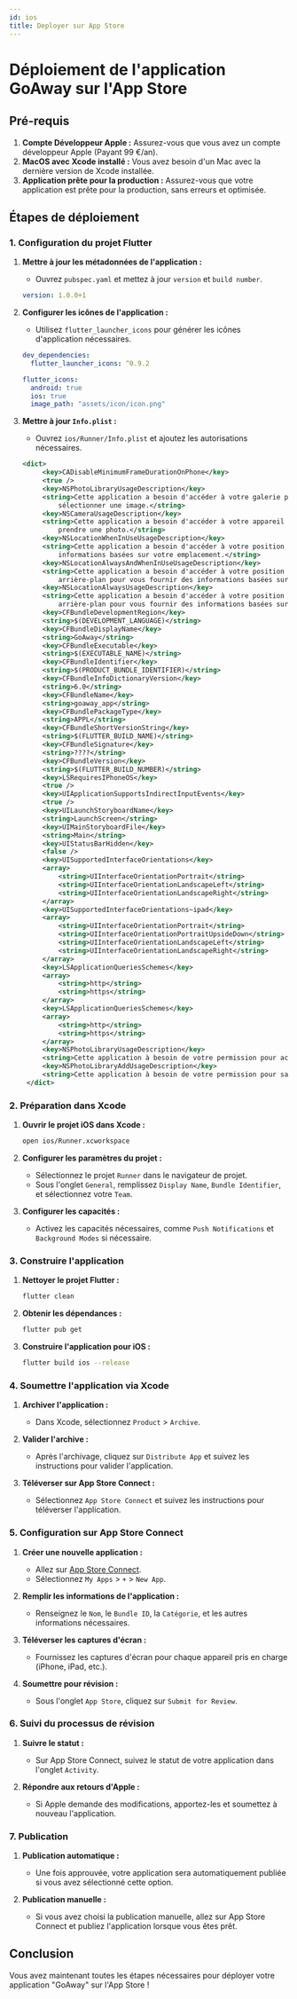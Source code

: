 ```yaml
---
id: ios
title: Deployer sur App Store
---
```


# Déploiement de l'application GoAway sur l'App Store

## Pré-requis

1. **Compte Développeur Apple :** Assurez-vous que vous avez un compte développeur Apple (Payant 99 €/an).
2. **MacOS avec Xcode installé :** Vous avez besoin d'un Mac avec la dernière version de Xcode installée.
3. **Application prête pour la production :** Assurez-vous que votre application est prête pour la production, sans erreurs et optimisée.

## Étapes de déploiement

### 1. Configuration du projet Flutter

1. **Mettre à jour les métadonnées de l'application :**

   - Ouvrez `pubspec.yaml` et mettez à jour `version` et `build number`.

   ```yaml
   version: 1.0.0+1
   ```

2. **Configurer les icônes de l'application :**

   - Utilisez `flutter_launcher_icons` pour générer les icônes d'application nécessaires.

   ```yaml
   dev_dependencies:
     flutter_launcher_icons: ^0.9.2

   flutter_icons:
     android: true
     ios: true
     image_path: "assets/icon/icon.png"
   ```

3. **Mettre à jour `Info.plist` :**

   - Ouvrez `ios/Runner/Info.plist` et ajoutez les autorisations nécessaires.

   ```xml
   <dict>
   		<key>CADisableMinimumFrameDurationOnPhone</key>
   		<true />
   		<key>NSPhotoLibraryUsageDescription</key>
   		<string>Cette application a besoin d'accéder à votre galerie pour vous permettre de
   			sélectionner une image.</string>
   		<key>NSCameraUsageDescription</key>
   		<string>Cette application a besoin d'accéder à votre appareil photo pour vous permettre de
   			prendre une photo.</string>
   		<key>NSLocationWhenInUseUsageDescription</key>
   		<string>Cette application a besoin d'accéder à votre position pour vous fournir des
   			informations basées sur votre emplacement.</string>
   		<key>NSLocationAlwaysAndWhenInUseUsageDescription</key>
   		<string>Cette application a besoin d'accéder à votre position même lorsqu'elle est en
   			arrière-plan pour vous fournir des informations basées sur votre emplacement.</string>
   		<key>NSLocationAlwaysUsageDescription</key>
   		<string>Cette application a besoin d'accéder à votre position même lorsqu'elle est en
   			arrière-plan pour vous fournir des informations basées sur votre emplacement.</string>
   		<key>CFBundleDevelopmentRegion</key>
   		<string>$(DEVELOPMENT_LANGUAGE)</string>
   		<key>CFBundleDisplayName</key>
   		<string>GoAway</string>
   		<key>CFBundleExecutable</key>
   		<string>$(EXECUTABLE_NAME)</string>
   		<key>CFBundleIdentifier</key>
   		<string>$(PRODUCT_BUNDLE_IDENTIFIER)</string>
   		<key>CFBundleInfoDictionaryVersion</key>
   		<string>6.0</string>
   		<key>CFBundleName</key>
   		<string>goaway_app</string>
   		<key>CFBundlePackageType</key>
   		<string>APPL</string>
   		<key>CFBundleShortVersionString</key>
   		<string>$(FLUTTER_BUILD_NAME)</string>
   		<key>CFBundleSignature</key>
   		<string>????</string>
   		<key>CFBundleVersion</key>
   		<string>$(FLUTTER_BUILD_NUMBER)</string>
   		<key>LSRequiresIPhoneOS</key>
   		<true />
   		<key>UIApplicationSupportsIndirectInputEvents</key>
   		<true />
   		<key>UILaunchStoryboardName</key>
   		<string>LaunchScreen</string>
   		<key>UIMainStoryboardFile</key>
   		<string>Main</string>
   		<key>UIStatusBarHidden</key>
   		<false />
   		<key>UISupportedInterfaceOrientations</key>
   		<array>
   			<string>UIInterfaceOrientationPortrait</string>
   			<string>UIInterfaceOrientationLandscapeLeft</string>
   			<string>UIInterfaceOrientationLandscapeRight</string>
   		</array>
   		<key>UISupportedInterfaceOrientations~ipad</key>
   		<array>
   			<string>UIInterfaceOrientationPortrait</string>
   			<string>UIInterfaceOrientationPortraitUpsideDown</string>
   			<string>UIInterfaceOrientationLandscapeLeft</string>
   			<string>UIInterfaceOrientationLandscapeRight</string>
   		</array>
   		<key>LSApplicationQueriesSchemes</key>
   		<array>
   			<string>http</string>
   			<string>https</string>
   		</array>
   		<key>LSApplicationQueriesSchemes</key>
   		<array>
   			<string>http</string>
   			<string>https</string>
   		</array>
   		<key>NSPhotoLibraryUsageDescription</key>
   		<string>Cette application à besoin de votre permission pour accéder a votre galerie photo.</string>
   		<key>NSPhotoLibraryAddUsageDescription</key>
   		<string>Cette application à besoin de votre permission pour sauvegarder les photos.</string>
   	</dict>
   ```

### 2. Préparation dans Xcode

1. **Ouvrir le projet iOS dans Xcode :**

   ```bash
   open ios/Runner.xcworkspace
   ```

2. **Configurer les paramètres du projet :**

   - Sélectionnez le projet `Runner` dans le navigateur de projet.
   - Sous l'onglet `General`, remplissez `Display Name`, `Bundle Identifier`, et sélectionnez votre `Team`.

3. **Configurer les capacités :**
   - Activez les capacités nécessaires, comme `Push Notifications` et `Background Modes` si nécessaire.

### 3. Construire l'application

1. **Nettoyer le projet Flutter :**

   ```bash
   flutter clean
   ```

2. **Obtenir les dépendances :**

   ```bash
   flutter pub get
   ```

3. **Construire l'application pour iOS :**
   ```bash
   flutter build ios --release
   ```

### 4. Soumettre l'application via Xcode

1. **Archiver l'application :**

   - Dans Xcode, sélectionnez `Product` > `Archive`.

2. **Valider l'archive :**

   - Après l'archivage, cliquez sur `Distribute App` et suivez les instructions pour valider l'application.

3. **Téléverser sur App Store Connect :**
   - Sélectionnez `App Store Connect` et suivez les instructions pour téléverser l'application.

### 5. Configuration sur App Store Connect

1. **Créer une nouvelle application :**

   - Allez sur [App Store Connect](https://appstoreconnect.apple.com/).
   - Sélectionnez `My Apps` > `+` > `New App`.

2. **Remplir les informations de l'application :**

   - Renseignez le `Nom`, le `Bundle ID`, la `Catégorie`, et les autres informations nécessaires.

3. **Téléverser les captures d'écran :**

   - Fournissez les captures d'écran pour chaque appareil pris en charge (iPhone, iPad, etc.).

4. **Soumettre pour révision :**
   - Sous l'onglet `App Store`, cliquez sur `Submit for Review`.

### 6. Suivi du processus de révision

1. **Suivre le statut :**

   - Sur App Store Connect, suivez le statut de votre application dans l'onglet `Activity`.

2. **Répondre aux retours d'Apple :**
   - Si Apple demande des modifications, apportez-les et soumettez à nouveau l'application.

### 7. Publication

1. **Publication automatique :**

   - Une fois approuvée, votre application sera automatiquement publiée si vous avez sélectionné cette option.

2. **Publication manuelle :**
   - Si vous avez choisi la publication manuelle, allez sur App Store Connect et publiez l'application lorsque vous êtes prêt.

## Conclusion

Vous avez maintenant toutes les étapes nécessaires pour déployer votre application "GoAway" sur l'App Store !
